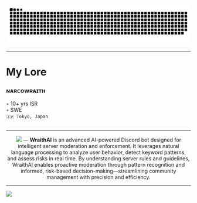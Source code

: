 <p align="center">
    <a href="https://uwu.gal"><img src="https://raw.githubusercontent.com/ijsbol/ijsbol/refs/heads/output/github-contribution-grid-snake-dark.svg"></a>
</p>
<hr>
<h1>My Lore</h1>
<h3><b><a style="text-decoration: none;" href="https://t.me/narcowraith">ɴᴀʀᴄᴏᴡʀᴀɪᴛʜ</a></b></h3>
◦ 10+ yrs ISR
<br>
◦ SWE
<br>
<code>🇯🇵 Tokyo, Japan</code>
<br>
<br>
<hr>
<p align="center">
<a style="text-decoration: none;" href="https://joincartel.org/"><img src="https://i.ibb.co/LzdwwLmq/SLQ6-IZAMLLXD.png"></a>
— <b>WraithAI</b> is an advanced AI-powered Discord bot designed for intelligent server moderation and enforcement. It leverages natural language processing to analyze user behavior, detect keyword patterns, and assess risks in real time. By understanding server rules and guidelines, WraithAI enables proactive moderation through pattern recognition and informed, risk-based decision-making—streamlining community management with precision and efficiency.
</p>

<hr>
<a href="https://discord.gg/cartel"><img src="https://i.ibb.co/235NnH3p/correctbanner.webp"/></a>
